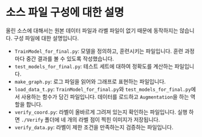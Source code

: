 소스 파일 구성에 대한 설명
===
올린 소스에 대해서는 원본 데이터 파일과 라벨 파일이 없기 때문에 동작하지는 않습니다.
구성 파일에 대한 설명입니다.

- `TrainModel_for_final.py`: 모델을 정의하고, 훈련시키는 파일입니다. 훈련 과정마다 중간 결과를 볼 수 있도록 작성했습니다.
- `test_models_for_final.py`: 테스트 세트에 대하여 정확도를 계산하는 파일입니다.
- `make_graph.py`: 로그 파일을 읽어와 그래프로 표현하는 파일입니다.
- `load_data_t.py`: `TrainModel_for_final.py`와 `test_models_for_final.py`에서 사용하는 함수가 담긴 파일입니다. 데이터를 로드하고 `Augmentation`을 하는 역할을 합니다.
- `verify_coord.py`: 라벨이 올바르게 그려져 있는지 확인하는 파일입니다.
실행 하면 `./Verify` 폴더에 네 개의 라벨 점이 찍힌 이미지가 저장됩니다.
- `verify_data.py`: 라벨이 제한 조건을 만족하는지 검증하는 파일입니다.
